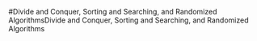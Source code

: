 #Divide and Conquer, Sorting and Searching, and Randomized AlgorithmsDivide and Conquer, Sorting and Searching, and Randomized Algorithms